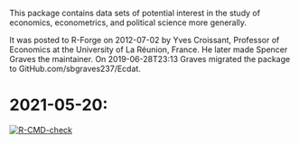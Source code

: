 This package contains data sets of potential interest in the study of economics, econometrics, and political science more generally.  

It was posted to R-Forge on 2012-07-02 by Yves Croissant, Professor of Economics at the University of La Réunion, France.  He later made Spencer Graves the maintainer. On 2019-06-28T23:13 Graves migrated the package to GitHub.com/sbgraves237/Ecdat.  
 
# 2021-05-20:   
<!-- badges: start -->
[![R-CMD-check](https://github.com/sbgraves237/Ecdat/workflows/R-CMD-check/badge.svg)](https://github.com/sbgraves237/Ecdat/actions)
<!-- badges: end -->
